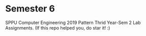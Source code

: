 # Semester 6
SPPU Computer Engineering 2019 Pattern Thrid Year-Sem 2 Lab Assignments.
(If this repo helped you, do star it! :)
